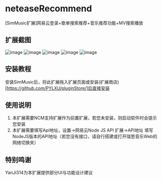 # neteaseRecommend
[SimMusic扩展]网易云登录+歌单搜索推荐+音乐推荐功能+MV搜索播放

## 扩展截图

![image](https://github.com/user-attachments/assets/86723415-917d-4edf-939e-36de0f693640)
![image](https://github.com/user-attachments/assets/78f7ebc2-efe9-4291-adcf-d554c5e2d951)
![image](https://github.com/user-attachments/assets/e8c1816e-f082-4323-95ef-e192db27b99d)
![image](https://github.com/user-attachments/assets/7f5b46d9-1e6b-4dfa-b8aa-a20be314880a)
![image](https://github.com/user-attachments/assets/b0b053f6-6235-4430-bb53-e5d197d1833e)

## 安装教程

安装SimMusic后，将此扩展拖入扩展页面或安装(扩展商店)[https://github.com/PYLXU/pluginStore/]后直接安装

## 使用说明

1. 本扩展需要NCM支持扩展作为前置扩展，若您未安装，则启动软件时会提示您安装
2. 本扩展需要填写Api地址，设置->网易云Node JS API 扩展->API地址 填写NodeJS版本的API地址（若您没有接口，请自行搭建或打开瑞思音乐Web的网络切换夹）

## 特别鸣谢
YanJi314为本扩展提供部分UI与功能设计建议

